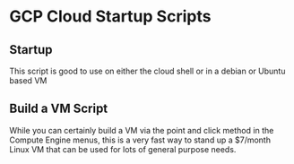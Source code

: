 # GCP Cloud Startup Scripts

## Startup
This script is good to use on either the cloud shell or in a debian or Ubuntu based VM

## Build a VM Script
While you can certainly build a VM via the point and click method in the Compute Engine menus, this is a very fast way to stand up a $7/month Linux VM that can be used for lots of general purpose needs.
